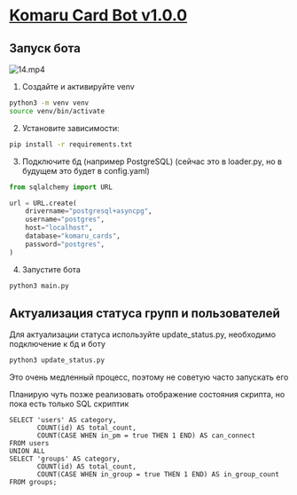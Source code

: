 # [Komaru Card Bot v1.0.0](https://github.com/aleksfolt/KomaruCards3.0)
## Запуск бота
![14.mp4](md/14.gif)
1. Создайте и активируйте venv
```bash
python3 -m venv venv
source venv/bin/activate
 ```
2. Установите зависимости:
```bash
pip install -r requirements.txt
```
3. Подключите бд (например PostgreSQL) (сейчас это в loader.py, но в будущем это будет в config.yaml)
```python
from sqlalchemy import URL 

url = URL.create(
    drivername="postgresql+asyncpg",
    username="postgres",
    host="localhost",
    database="komaru_cards",
    password="postgres",
)
```
4. Запустите бота
```bash
python3 main.py
```


## Актуализация статуса групп и пользователей
Для актуализации статуса используйте update_status.py, необходимо подключение к бд и боту
```bash
python3 update_status.py
```
Это очень медленный процесс, поэтому не советую часто запускать его

Планирую чуть позже реализовать отображение состояния скрипта, но пока есть только SQL скриптик

```postgresql
SELECT 'users' AS category,
       COUNT(id) AS total_count,
       COUNT(CASE WHEN in_pm = true THEN 1 END) AS can_connect
FROM users
UNION ALL
SELECT 'groups' AS category,
       COUNT(id) AS total_count,
       COUNT(CASE WHEN in_group = true THEN 1 END) AS in_group_count
FROM groups;


```
